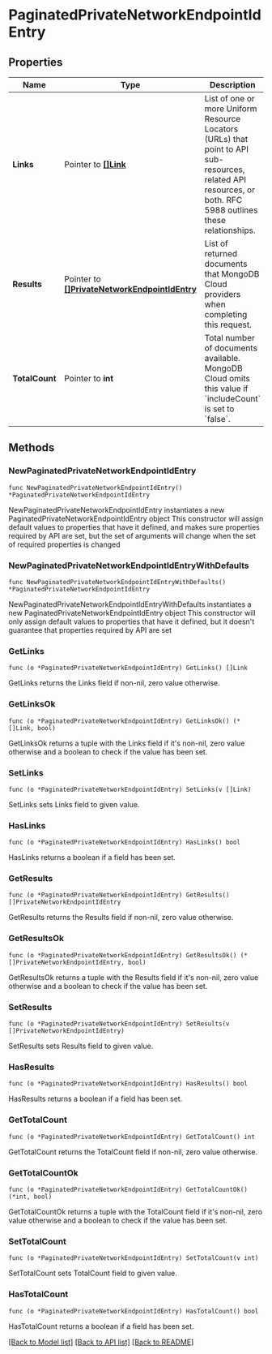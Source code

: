 # PaginatedPrivateNetworkEndpointIdEntry

## Properties

Name | Type | Description | Notes
------------ | ------------- | ------------- | -------------
**Links** | Pointer to [**[]Link**](Link.md) | List of one or more Uniform Resource Locators (URLs) that point to API sub-resources, related API resources, or both. RFC 5988 outlines these relationships. | [optional] [readonly] 
**Results** | Pointer to [**[]PrivateNetworkEndpointIdEntry**](PrivateNetworkEndpointIdEntry.md) | List of returned documents that MongoDB Cloud providers when completing this request. | [optional] [readonly] 
**TotalCount** | Pointer to **int** | Total number of documents available. MongoDB Cloud omits this value if &#x60;includeCount&#x60; is set to &#x60;false&#x60;. | [optional] [readonly] 

## Methods

### NewPaginatedPrivateNetworkEndpointIdEntry

`func NewPaginatedPrivateNetworkEndpointIdEntry() *PaginatedPrivateNetworkEndpointIdEntry`

NewPaginatedPrivateNetworkEndpointIdEntry instantiates a new PaginatedPrivateNetworkEndpointIdEntry object
This constructor will assign default values to properties that have it defined,
and makes sure properties required by API are set, but the set of arguments
will change when the set of required properties is changed

### NewPaginatedPrivateNetworkEndpointIdEntryWithDefaults

`func NewPaginatedPrivateNetworkEndpointIdEntryWithDefaults() *PaginatedPrivateNetworkEndpointIdEntry`

NewPaginatedPrivateNetworkEndpointIdEntryWithDefaults instantiates a new PaginatedPrivateNetworkEndpointIdEntry object
This constructor will only assign default values to properties that have it defined,
but it doesn't guarantee that properties required by API are set

### GetLinks

`func (o *PaginatedPrivateNetworkEndpointIdEntry) GetLinks() []Link`

GetLinks returns the Links field if non-nil, zero value otherwise.

### GetLinksOk

`func (o *PaginatedPrivateNetworkEndpointIdEntry) GetLinksOk() (*[]Link, bool)`

GetLinksOk returns a tuple with the Links field if it's non-nil, zero value otherwise
and a boolean to check if the value has been set.

### SetLinks

`func (o *PaginatedPrivateNetworkEndpointIdEntry) SetLinks(v []Link)`

SetLinks sets Links field to given value.

### HasLinks

`func (o *PaginatedPrivateNetworkEndpointIdEntry) HasLinks() bool`

HasLinks returns a boolean if a field has been set.
### GetResults

`func (o *PaginatedPrivateNetworkEndpointIdEntry) GetResults() []PrivateNetworkEndpointIdEntry`

GetResults returns the Results field if non-nil, zero value otherwise.

### GetResultsOk

`func (o *PaginatedPrivateNetworkEndpointIdEntry) GetResultsOk() (*[]PrivateNetworkEndpointIdEntry, bool)`

GetResultsOk returns a tuple with the Results field if it's non-nil, zero value otherwise
and a boolean to check if the value has been set.

### SetResults

`func (o *PaginatedPrivateNetworkEndpointIdEntry) SetResults(v []PrivateNetworkEndpointIdEntry)`

SetResults sets Results field to given value.

### HasResults

`func (o *PaginatedPrivateNetworkEndpointIdEntry) HasResults() bool`

HasResults returns a boolean if a field has been set.
### GetTotalCount

`func (o *PaginatedPrivateNetworkEndpointIdEntry) GetTotalCount() int`

GetTotalCount returns the TotalCount field if non-nil, zero value otherwise.

### GetTotalCountOk

`func (o *PaginatedPrivateNetworkEndpointIdEntry) GetTotalCountOk() (*int, bool)`

GetTotalCountOk returns a tuple with the TotalCount field if it's non-nil, zero value otherwise
and a boolean to check if the value has been set.

### SetTotalCount

`func (o *PaginatedPrivateNetworkEndpointIdEntry) SetTotalCount(v int)`

SetTotalCount sets TotalCount field to given value.

### HasTotalCount

`func (o *PaginatedPrivateNetworkEndpointIdEntry) HasTotalCount() bool`

HasTotalCount returns a boolean if a field has been set.

[[Back to Model list]](../README.md#documentation-for-models) [[Back to API list]](../README.md#documentation-for-api-endpoints) [[Back to README]](../README.md)


